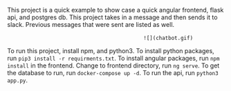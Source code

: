 This project is a quick example to show case a quick angular frontend, flask api, and postgres db. 
This project takes in a message and then sends it to slack. Previous messages that were sent are listed as well.


                                                ![](chatbot.gif)

To run this project, install npm, and python3. 
To install python packages, run `pip3 install -r requirments.txt`. 
To install angular packages, run `npm install` in the frontend. 
Change to frontend directory, run `ng serve`.
To get the database to run, run `docker-compose up -d`.
To run the api, run `python3 app.py`.
